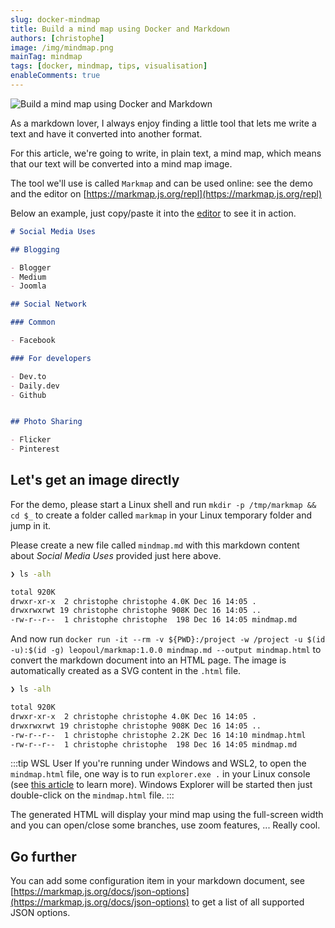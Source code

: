 ```yaml
---
slug: docker-mindmap
title: Build a mind map using Docker and Markdown
authors: [christophe]
image: /img/mindmap.png
mainTag: mindmap
tags: [docker, mindmap, tips, visualisation]
enableComments: true
---
```

![Build a mind map using Docker and Markdown](/img/mindmap.png)

As a markdown lover, I always enjoy finding a little tool that lets me write a text and have it converted into another format.

For this article, we're going to write, in plain text, a mind map, which means that our text will be converted into a mind map image.

<!-- truncate -->

The tool we'll use is called `Markmap` and can be used online: see the demo and the editor on [https://markmap.js.org/repl](https://markmap.js.org/repl)

Below an example, just copy/paste it into the [editor](https://markmap.js.org/repl) to see it in action.

<Snippet filename="sample.md">

```markdown
# Social Media Uses

## Blogging

- Blogger
- Medium
- Joomla

## Social Network

### Common

- Facebook

### For developers

- Dev.to
- Daily.dev
- Github


## Photo Sharing

- Flicker
- Pinterest
```

## Let's get an image directly

</Snippet>

For the demo, please start a Linux shell and run `mkdir -p /tmp/markmap && cd $_` to create a folder called `markmap` in your Linux temporary folder and jump in it.

Please create a new file called `mindmap.md` with this markdown content about *Social Media Uses* provided just here above.

```bash
❯ ls -alh

total 920K
drwxr-xr-x  2 christophe christophe 4.0K Dec 16 14:05 .
drwxrwxrwt 19 christophe christophe 908K Dec 16 14:05 ..
-rw-r--r--  1 christophe christophe  198 Dec 16 14:05 mindmap.md
```

And now run `docker run -it --rm -v ${PWD}:/project -w /project -u $(id -u):$(id -g) leopoul/markmap:1.0.0 mindmap.md --output mindmap.html` to convert the markdown document into an HTML page. The image is automatically created as a SVG content in the `.html` file.

```bash
❯ ls -alh

total 920K
drwxr-xr-x  2 christophe christophe 4.0K Dec 16 14:05 .
drwxrwxrwt 19 christophe christophe 908K Dec 16 14:05 ..
-rw-r--r--  1 christophe christophe 2.2K Dec 16 14:10 mindmap.html
-rw-r--r--  1 christophe christophe  198 Dec 16 14:05 mindmap.md
```

:::tip WSL User
If you're running under Windows and WSL2, to open the `mindmap.html` file, one way is to run `explorer.exe .` in your Linux console (see [this article](/blog/wsl-windows-explorer) to learn more). Windows Explorer will be started then just double-click on the `mindmap.html` file.
:::

The generated HTML will display your mind map using the full-screen width and you can open/close some branches, use zoom features, ... Really cool.

## Go further

You can add some configuration item in your markdown document, see [https://markmap.js.org/docs/json-options](https://markmap.js.org/docs/json-options) to get a list of all supported JSON options.
